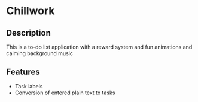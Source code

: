 # Chillwork

## Description

This is a to-do list application with a reward system and fun animations and
calming background music

## Features
- Task labels
- Conversion of entered plain text to tasks
